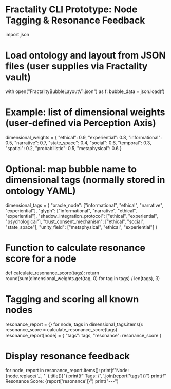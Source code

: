 # Fractality CLI Prototype: Node Tagging & Resonance Feedback

import json

# Load ontology and layout from JSON files (user supplies via Fractality vault)
with open("FractalityBubbleLayoutV1.json") as f:
    bubble_data = json.load(f)

# Example: list of dimensional weights (user-defined via Perception Axis)
dimensional_weights = {
    "ethical": 0.9,
    "experiential": 0.8,
    "informational": 0.5,
    "narrative": 0.7,
    "state_space": 0.4,
    "social": 0.6,
    "temporal": 0.3,
    "spatial": 0.2,
    "probabilistic": 0.5,
    "metaphysical": 0.6
}

# Optional: map bubble name to dimensional tags (normally stored in ontology YAML)
dimensional_tags = {
    "oracle_node": ["informational", "ethical", "narrative", "experiential"],
    "glyph": ["informational", "narrative", "ethical", "experiential"],
    "shadow_integration_protocol": ["ethical", "experiential", "psychological"],
    "trust_consent_mechanism": ["ethical", "social", "state_space"],
    "unity_field": ["metaphysical", "ethical", "experiential"]
}

# Function to calculate resonance score for a node
def calculate_resonance_score(tags):
    return round(sum(dimensional_weights.get(tag, 0) for tag in tags) / len(tags), 3)

# Tagging and scoring all known nodes
resonance_report = {}
for node, tags in dimensional_tags.items():
    resonance_score = calculate_resonance_score(tags)
    resonance_report[node] = {
        "tags": tags,
        "resonance": resonance_score
    }

# Display resonance feedback
for node, report in resonance_report.items():
    print(f"Node: {node.replace('_', ' ').title()}")
    print(f"  Tags: {', '.join(report['tags'])}")
    print(f"  Resonance Score: {report['resonance']}")
    print("---")



